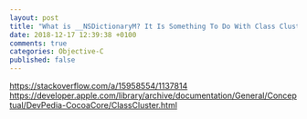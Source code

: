 ```yaml
---
layout: post
title: "What is __NSDictionaryM? It Is Something To Do With Class Clusters"
date: 2018-12-17 12:39:38 +0100
comments: true
categories: Objective-C
published: false
---
```


https://stackoverflow.com/a/15958554/1137814
https://developer.apple.com/library/archive/documentation/General/Conceptual/DevPedia-CocoaCore/ClassCluster.html
